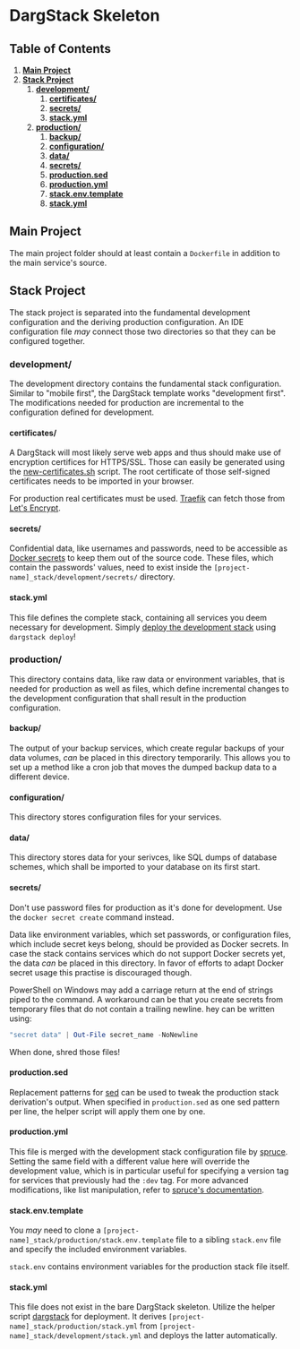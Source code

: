 # DargStack Skeleton


## Table of Contents

1. **[Main Project](#main-project)**
1. **[Stack Project](#stack-project)**
    1. **[development/](#development)**
        1. **[certificates/](#certificates)**
        1. **[secrets/](#development-secrets)**
        1. **[stack.yml](#development-stackyml)**
    1. **[production/](#production)**
        1. **[backup/](#backup)**
        1. **[configuration/](#configuration)**
        1. **[data/](#data)**
        1. **[secrets/](#production-secrets)**
        1. **[production.sed](#productionsed)**
        1. **[production.yml](#productionyml)**
        1. **[stack.env.template](#stackenvtemplate)**
        1. **[stack.yml](#production-stackyml)**

## Main Project

The main project folder should at least contain a `Dockerfile` in addition to the main service's source.


## Stack Project

The stack project is separated into the fundamental development configuration and the deriving production configuration.
An IDE configuration file *may* connect those two directories so that they can be configured together.


### development/

The development directory contains the fundamental stack configuration.
Similar to "mobile first", the DargStack template works "development first".
The modifications needed for production are incremental to the configuration defined for development.


#### certificates/

A DargStack will most likely serve web apps and thus should make use of encryption certifices for HTTPS/SSL.
Those can easily be generated using the [new-certificates.sh](https://gist.github.com/Dargmuesli/538a2c382c009f4620803679c8172c9d) script.
The root certificate of those self-signed certificates needs to be imported in your browser.

For production real certificates must be used.
[Traefik](https://traefik.io/) can fetch those from [Let's Encrypt](https://letsencrypt.org/).


<div id="development-secrets" />

#### secrets/

Confidential data, like usernames and passwords, need to be accessible as [Docker secrets](https://docs.docker.com/engine/swarm/secrets/) to keep them out of the source code.
These files, which contain the passwords' values, need to exist inside the `[project-name]_stack/development/secrets/` directory.


<div id="development-stackyml" />

#### stack.yml

This file defines the complete stack, containing all services you deem necessary for development.
Simply [deploy the development stack](https://docs.docker.com/engine/reference/commandline/stack_deploy/) using `dargstack deploy`!


### production/

This directory contains data, like raw data or environment variables, that is needed for production as well as files, which define incremental changes to the development configuration that shall result in the production configuration.


#### backup/

The output of your backup services, which create regular backups of your data volumes, *can* be placed in this directory temporarily.
This allows you to set up a method like a cron job that moves the dumped backup data to a different device.


#### configuration/

This directory stores configuration files for your services.


#### data/

This directory stores data for your serivces, like SQL dumps of database schemes, which shall be imported to your database on its first start.


<div id="production-secrets" />

#### secrets/

Don't use password files for production as it's done for development. Use the `docker secret create` command instead.

Data like environment variables, which set passwords, or configuration files, which include secret keys belong, should be provided as Docker secrets.
In case the stack contains services which do not support Docker secrets yet, the data *can* be placed in this directory.
In favor of efforts to adapt Docker secret usage this practise is discouraged though.

PowerShell on Windows may add a carriage return at the end of strings piped to the command.
A workaround can be that you create secrets from temporary files that do not contain a trailing newline.
hey can be written using:

```PowerShell
"secret data" | Out-File secret_name -NoNewline
```

When done, shred those files!


#### production.sed

Replacement patterns for [sed](https://linux.die.net/man/1/sed) can be used to tweak the production stack derivation's output.
When specified in `production.sed` as one sed pattern per line, the helper script will apply them one by one.


#### production.yml

This file is merged with the development stack configuration file by [spruce](https://github.com/geofffranks/spruce).
Setting the same field with a different value here will override the development value, which is in particular useful for specifying a version tag for services that previously had the `:dev` tag.
For more advanced modifications, like list manipulation, refer to [spruce's documentation](https://github.com/geofffranks/spruce/tree/master/doc).


#### stack.env.template

You *may* need to clone a `[project-name]_stack/production/stack.env.template` file to a sibling `stack.env` file and specify the included environment variables.

`stack.env` contains environment variables for the production stack file itself.


<div id="production-stackyml" />

#### stack.yml

This file does not exist in the bare DargStack skeleton.
Utilize the helper script [dargstack](https://github.com/dargmuesli/dargstack_template/blob/master/dargstack) for deployment.
It derives `[project-name]_stack/production/stack.yml` from `[project-name]_stack/development/stack.yml` and deploys the latter automatically.
